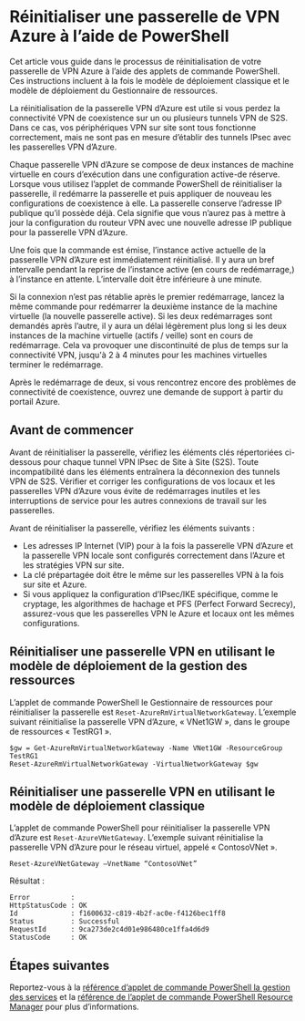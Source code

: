 <properties
   pageTitle="Réinitialiser une passerelle VPN Azure | Microsoft Azure"
   description="Cet article vous guide dans le processus de réinitialisation de votre passerelle de VPN Azure. L’article s’applique aux passerelles VPN dans le standard et les modèles de déploiement du Gestionnaire de ressources."
   services="vpn-gateway"
   documentationCenter="na"
   authors="cherylmc"
   manager="carmonm"
   editor=""
   tags="azure-resource-manager,azure-service-management"/>

<tags
   ms.service="vpn-gateway"
   ms.devlang="na"
   ms.topic="article"
   ms.tgt_pltfrm="na"
   ms.workload="infrastructure-services"
   ms.date="09/23/2016"
   ms.author="cherylmc"/>

# <a name="reset-an-azure-vpn-gateway-using-powershell"></a>Réinitialiser une passerelle de VPN Azure à l’aide de PowerShell


Cet article vous guide dans le processus de réinitialisation de votre passerelle de VPN Azure à l’aide des applets de commande PowerShell. Ces instructions incluent à la fois le modèle de déploiement classique et le modèle de déploiement du Gestionnaire de ressources.

La réinitialisation de la passerelle VPN d’Azure est utile si vous perdez la connectivité VPN de coexistence sur un ou plusieurs tunnels VPN de S2S. Dans ce cas, vos périphériques VPN sur site sont tous fonctionne correctement, mais ne sont pas en mesure d’établir des tunnels IPsec avec les passerelles VPN d’Azure. 

Chaque passerelle VPN d’Azure se compose de deux instances de machine virtuelle en cours d’exécution dans une configuration active-de réserve. Lorsque vous utilisez l’applet de commande PowerShell de réinitialiser la passerelle, il redémarre la passerelle et puis appliquer de nouveau les configurations de coexistence à elle. La passerelle conserve l’adresse IP publique qu’il possède déjà. Cela signifie que vous n’aurez pas à mettre à jour la configuration du routeur VPN avec une nouvelle adresse IP publique pour la passerelle VPN d’Azure.  

Une fois que la commande est émise, l’instance active actuelle de la passerelle VPN d’Azure est immédiatement réinitialisé. Il y aura un bref intervalle pendant la reprise de l’instance active (en cours de redémarrage,) à l’instance en attente. L’intervalle doit être inférieure à une minute.

Si la connexion n’est pas rétablie après le premier redémarrage, lancez la même commande pour redémarrer la deuxième instance de la machine virtuelle (la nouvelle passerelle active). Si les deux redémarrages sont demandés après l’autre, il y aura un délai légèrement plus long si les deux instances de la machine virtuelle (actifs / veille) sont en cours de redémarrage. Cela va provoquer une discontinuité de plus de temps sur la connectivité VPN, jusqu'à 2 à 4 minutes pour les machines virtuelles terminer le redémarrage.

Après le redémarrage de deux, si vous rencontrez encore des problèmes de connectivité de coexistence, ouvrez une demande de support à partir du portail Azure.

## <a name="before-you-begin"></a>Avant de commencer

Avant de réinitialiser la passerelle, vérifiez les éléments clés répertoriées ci-dessous pour chaque tunnel VPN IPsec de Site à Site (S2S). Toute incompatibilité dans les éléments entraînera la déconnexion des tunnels VPN de S2S. Vérifier et corriger les configurations de vos locaux et les passerelles VPN d’Azure vous évite de redémarrages inutiles et les interruptions de service pour les autres connexions de travail sur les passerelles.

Avant de réinitialiser la passerelle, vérifiez les éléments suivants :

- Les adresses IP Internet (VIP) pour à la fois la passerelle VPN d’Azure et la passerelle VPN locale sont configurés correctement dans l’Azure et les stratégies VPN sur site.
- La clé prépartagée doit être le même sur les passerelles VPN à la fois sur site et Azure.
- Si vous appliquez la configuration d’IPsec/IKE spécifique, comme le cryptage, les algorithmes de hachage et PFS (Perfect Forward Secrecy), assurez-vous que les passerelles VPN le Azure et locaux ont les mêmes configurations.

## <a name="reset-a-vpn-gateway-using-the-resource-management-deployment-model"></a>Réinitialiser une passerelle VPN en utilisant le modèle de déploiement de la gestion des ressources

L’applet de commande PowerShell le Gestionnaire de ressources pour réinitialiser la passerelle est `Reset-AzureRmVirtualNetworkGateway`. L’exemple suivant réinitialise la passerelle VPN d’Azure, « VNet1GW », dans le groupe de ressources « TestRG1 ».

    $gw = Get-AzureRmVirtualNetworkGateway -Name VNet1GW -ResourceGroup TestRG1
    Reset-AzureRmVirtualNetworkGateway -VirtualNetworkGateway $gw

## <a name="reset-a-vpn-gateway-using-the-classic-deployment-model"></a>Réinitialiser une passerelle VPN en utilisant le modèle de déploiement classique

L’applet de commande PowerShell pour réinitialiser la passerelle VPN d’Azure est `Reset-AzureVNetGateway`. L’exemple suivant réinitialise la passerelle VPN d’Azure pour le réseau virtuel, appelé « ContosoVNet ».
 
    Reset-AzureVNetGateway –VnetName “ContosoVNet” 

Résultat :

    Error          :
    HttpStatusCode : OK
    Id             : f1600632-c819-4b2f-ac0e-f4126bec1ff8
    Status         : Successful
    RequestId      : 9ca273de2c4d01e986480ce1ffa4d6d9
    StatusCode     : OK


## <a name="next-steps"></a>Étapes suivantes
    
Reportez-vous à la [référence d’applet de commande PowerShell la gestion des services](https://msdn.microsoft.com/library/azure/mt617104.aspx) et la [référence de l’applet de commande PowerShell Resource Manager](http://go.microsoft.com/fwlink/?LinkId=828732) pour plus d’informations.






